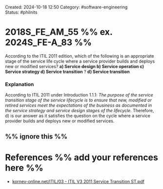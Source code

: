 Created: 2024-10-18 12:50
Category: #software-engineering  
Status: #philnits



# 2018S_FE_AM_55 %% ex. 2024S_FE-A_83 %%

According to the ITIL 2011 edition, which of the following is an appropriate stage of the service life cycle where a service provider builds and deploys new or modified services?
**a) Service design 
b) Service operation 
c) Service strategy 
d) Service transition**
?
**d) Service transition** 
### Explanation
According to ITIL 2011 under Introduction 1.1.1:
_The purpose of the service transition stage of the service lifecycle is to ensure that new, modified or retired services meet the expectations of the business as documented in the service strategy and service design stages of the lifecycle._
Therefore, d) is our answer as it satisfies the question on the cycle where a service provider builds and deploys new or modified services.




%% ignore this %%
---









# References %% add your references here %%
- [kornev-online.net/ITIL/03 - ITIL V3 2011 Service Transition ST.pdf](https://www.kornev-online.net/ITIL/03%20-%20ITIL%20V3%202011%20Service%20Transition%20ST.pdf)